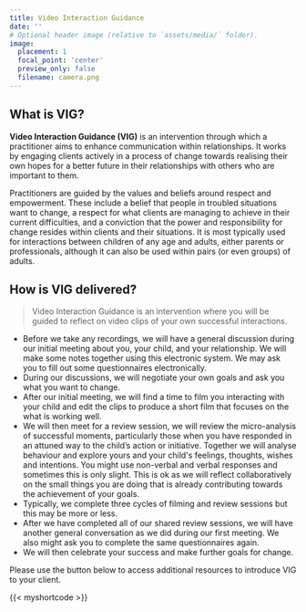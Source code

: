 ```yaml
---
title: Video Interaction Guidance
date: ''
# Optional header image (relative to `assets/media/` folder).
image:
  placement: 1
  focal_point: 'center'
  preview_only: false
  filename: camera.png
---
```


## What is VIG?

**Video Interaction Guidance (VIG)** is an intervention through which a practitioner aims to enhance communication within relationships. It works by engaging clients actively in a process of change towards realising their own hopes for a better future in their relationships with others who are important to them.

Practitioners are guided by the values and beliefs around respect and empowerment. These include a belief that people in troubled situations want to change, a respect for what clients are managing to achieve in their current difficulties, and a conviction that the power and responsibility for change resides within clients and their situations. It is most typically used for interactions between children of any age and adults, either parents or professionals, although it can also be used within pairs (or even groups) of adults.

## How is VIG delivered?

>Video Interaction Guidance is an intervention where you will be guided to reflect on video clips of your own successful interactions.

- Before we take any recordings, we will have a general discussion during our initial meeting about you, your child, and your relationship. We will make some notes together using this electronic system. We may ask you to fill out some questionnaires electronically.
- During our discussions, we will negotiate your own goals and ask you what you want to change.
- After our initial meeting, we will find a time to film you interacting with your child and edit the clips to produce a short film that focuses on the what is working well.
- We will then meet for a review session, we will review the micro-analysis of successful moments, particularly those when you have responded in an attuned way to the child’s action or initiative. Together we will analyse behaviour and explore yours and your child's feelings, thoughts, wishes and intentions. You might use non-verbal and verbal responses and sometimes this is only slight. This is ok as we will reflect collaboratively on the small things you are doing that is already contributing towards the achievement of your goals.
- Typically, we complete three cycles of filming and review sessions but this may be more or less.
- After we have completed all of our shared review sessions, we will have another general conversation as we did during our first meeting. We also might ask you to complete the same questionnaires again.
- We will then celebrate your success and make further goals for change.

Please use the button below to access additional resources to introduce VIG to your client.

{{< myshortcode >}}
